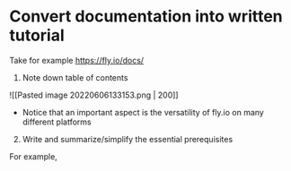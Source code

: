 # Convert documentation into written tutorial

Take for example https://fly.io/docs/

1. Note down table of contents

![[Pasted image 20220606133153.png | 200]]
- Notice that an important aspect is the versatility of fly.io on many different platforms

2. Write and summarize/simplify the essential prerequisites

For example, 